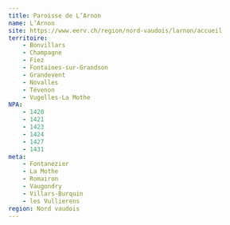 ```yaml
---
title: Paroisse de L’Arnon
name: L’Arnon
site: https://www.eerv.ch/region/nord-vaudois/larnon/accueil
territoire:
    - Bonvillars
    - Champagne
    - Fiez
    - Fontaines-sur-Grandson
    - Grandevent
    - Novalles
    - Tévenon
    - Vugelles-La Mothe
NPA:
    - 1420
    - 1421
    - 1423
    - 1424
    - 1427
    - 1431
meta:
    - Fontanezier
    - La Mothe
    - Romairon
    - Vaugondry
    - Villars-Burquin
    - les Vullierens
region: Nord vaudois
---
```

